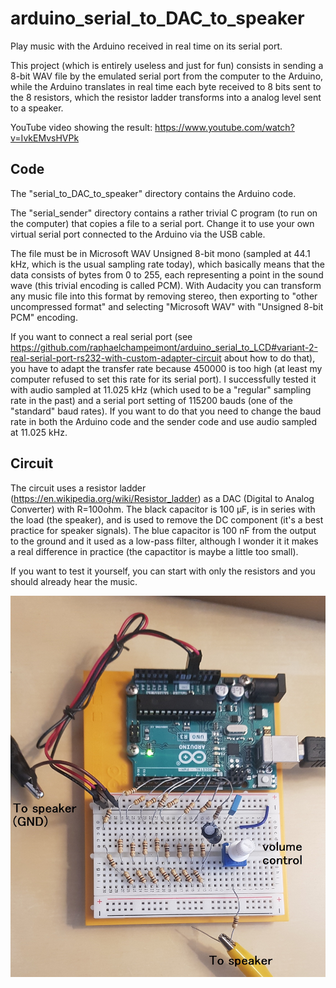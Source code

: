 # arduino_serial_to_DAC_to_speaker
Play music with the Arduino received in real time on its serial port.

This project (which is entirely useless and just for fun) consists in sending a 8-bit WAV file by the emulated serial port from the computer to the Arduino, while the Arduino translates in real time each byte received to 8 bits sent to the 8 resistors, which the resistor ladder transforms into a analog level sent to a speaker.

YouTube video showing the result: https://www.youtube.com/watch?v=IvkEMvsHVPk

## Code
The "serial_to_DAC_to_speaker" directory contains the Arduino code.

The "serial_sender" directory contains a rather trivial C program (to run on the computer) that copies a file to a serial port. Change it to use your own virtual serial port connected to the Arduino via the USB cable.

The file must be in Microsoft WAV Unsigned 8-bit mono (sampled at 44.1 kHz, which is the usual sampling rate today), which basically means that the data consists of bytes from 0 to 255, each representing a point in the sound wave (this trivial encoding is called PCM). With Audacity you can transform any music file into this format by removing stereo, then exporting to "other uncompressed format" and selecting "Microsoft WAV" with "Unsigned 8-bit PCM" encoding.

If you want to connect a real serial port (see https://github.com/raphaelchampeimont/arduino_serial_to_LCD#variant-2-real-serial-port-rs232-with-custom-adapter-circuit about how to do that), you have to adapt the transfer rate because 450000 is too high (at least my computer refused to set this rate for its serial port). I successfully tested it with audio sampled at 11.025 kHz (which used to be a "regular" sampling rate in the past) and a serial port setting of 115200 bauds (one of the "standard" baud rates). If you want to do that you need to change the baud rate in both the Arduino code and the sender code and use audio sampled at 11.025 kHz.

## Circuit
The circuit uses a resistor ladder (https://en.wikipedia.org/wiki/Resistor_ladder) as a DAC (Digital to Analog Converter) with R=100ohm. The black capacitor is 100 µF, is in series with the load (the speaker), and is used to remove the DC component (it's a best practice for speaker signals). The blue capacitor is 100 nF from the output to the ground and it used as a low-pass filter, although I wonder it it makes a real difference in practice (the capactitor is maybe a little too small).

If you want to test it yourself, you can start with only the resistors and you should already hear the music.

![Overview](/images/overwith_with_annot.jpg?raw=true)
